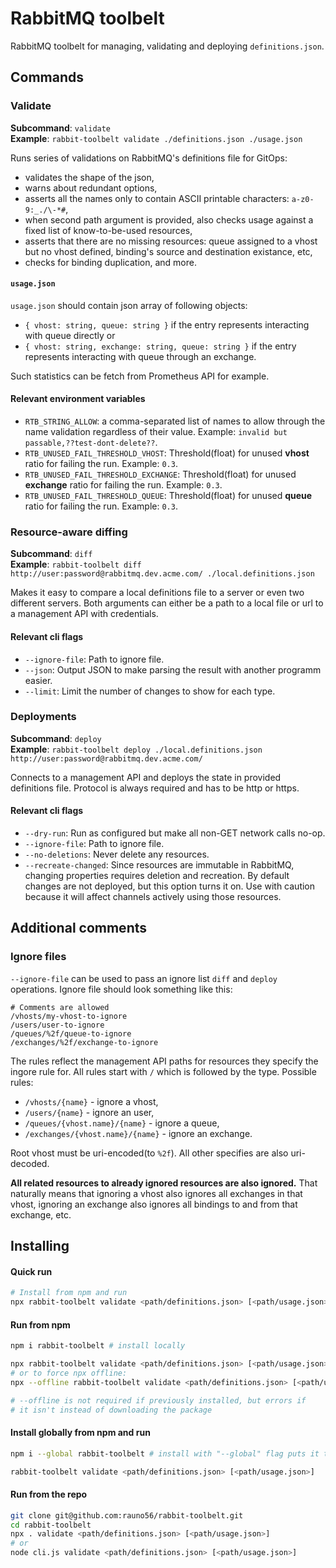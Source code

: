 # RabbitMQ toolbelt

RabbitMQ toolbelt for managing, validating and deploying `definitions.json`.

## Commands

### Validate

**Subcommand**: `validate`<br>
**Example**: `rabbit-toolbelt validate ./definitions.json ./usage.json`

Runs series of validations on RabbitMQ's definitions file for GitOps:

- validates the shape of the json,
- warns about redundant options,
- asserts all the names only to contain ASCII printable characters: `a-z0-9:_./\-*#`,
- when second path argument is provided, also checks usage against a fixed list of know-to-be-used resources,
- asserts that there are no missing resources: queue assigned to a vhost but no vhost defined, binding's source and destination existance, etc,
- checks for binding duplication, and more.

#### `usage.json`

`usage.json` should contain json array of following objects:

- `{ vhost: string, queue: string }` if the entry represents interacting with queue directly or
- `{ vhost: string, exchange: string, queue: string }` if the entry represents interacting with queue through an exchange.

Such statistics can be fetch from Prometheus API for example.

#### Relevant environment variables

- `RTB_STRING_ALLOW`: a comma-separated list of names to allow through the name validation regardless of their value. Example: `invalid but passable,??test-dont-delete??`.
- `RTB_UNUSED_FAIL_THRESHOLD_VHOST`: Threshold(float) for unused **vhost** ratio for failing the run. Example: `0.3`.
- `RTB_UNUSED_FAIL_THRESHOLD_EXCHANGE`: Threshold(float) for unused **exchange** ratio for failing the run. Example: `0.3`.
- `RTB_UNUSED_FAIL_THRESHOLD_QUEUE`: Threshold(float) for unused **queue** ratio for failing the run. Example: `0.3`.

### Resource-aware diffing

**Subcommand**: `diff`<br>
**Example**: `rabbit-toolbelt diff http://user:password@rabbitmq.dev.acme.com/ ./local.definitions.json`

Makes it easy to compare a local definitions file to a server or even two different servers.
Both arguments can either be a path to a local file or url to a management API with credentials.

#### Relevant cli flags

- `--ignore-file`: Path to ignore file.
- `--json`: Output JSON to make parsing the result with another programm easier.
- `--limit`: Limit the number of changes to show for each type.

### Deployments

**Subcommand**: `deploy`<br>
**Example**: `rabbit-toolbelt deploy ./local.definitions.json http://user:password@rabbitmq.dev.acme.com/`

Connects to a management API and deploys the state in provided definitions file. Protocol is always required and has to be http or https.

#### Relevant cli flags

- `--dry-run`: Run as configured but make all non-GET network calls no-op.
- `--ignore-file`: Path to ignore file.
- `--no-deletions`: Never delete any resources.
- `--recreate-changed`: Since resources are immutable in RabbitMQ, changing properties requires deletion and recreation. By default changes are not deployed, but this option turns it on. Use with caution because it will affect channels actively using those resources.

## Additional comments

### Ignore files

`--ignore-file` can be used to pass an ignore list `diff` and `deploy` operations. Ignore file should look something like this:

```
# Comments are allowed
/vhosts/my-vhost-to-ignore
/users/user-to-ignore
/queues/%2f/queue-to-ignore
/exchanges/%2f/exchange-to-ignore
```

The rules reflect the management API paths for resources they specify the ingore rule for. All rules start with `/` which is followed by the type. Possible rules:

- `/vhosts/{name}` - ignore a vhost,
- `/users/{name}` - ignore an user,
- `/queues/{vhost.name}/{name}` - ignore a queue,
- `/exchanges/{vhost.name}/{name}` - ignore an exchange.

Root vhost must be uri-encoded(to `%2f`). All other specifies are also uri-decoded.

**All related resources to already ignored resources are also ignored.** That naturally means that ignoring a vhost also ignores all exchanges in that vhost, ignoring an exchange also ignores all bindings to and from that exchange, etc.

## Installing

#### Quick run

```bash
# Install from npm and run
npx rabbit-toolbelt validate <path/definitions.json> [<path/usage.json>]
```

#### Run from npm

```bash
npm i rabbit-toolbelt # install locally

npx rabbit-toolbelt validate <path/definitions.json> [<path/usage.json>]
# or to force npx offline:
npx --offline rabbit-toolbelt validate <path/definitions.json> [<path/usage.json>]

# --offline is not required if previously installed, but errors if
# it isn't instead of downloading the package
```

#### Install globally from npm and run

```bash
npm i --global rabbit-toolbelt # install with "--global" flag puts it to path

rabbit-toolbelt validate <path/definitions.json> [<path/usage.json>]
```

#### Run from the repo

```bash
git clone git@github.com:rauno56/rabbit-toolbelt.git
cd rabbit-toolbelt
npx . validate <path/definitions.json> [<path/usage.json>]
# or
node cli.js validate <path/definitions.json> [<path/usage.json>]
```
